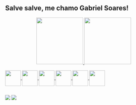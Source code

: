 ## Salve salve, me chamo Gabriel Soares!

<div align="center">
  <a href="https://github.com/Gabriel-GRS">
  <img height="150em" src="https://github-readme-stats.vercel.app/api?username=gabriel-grs&show_icons=true&theme=dark&include_all_commits=true&count_private=true"/>
  <img height="150em" src="https://github-readme-stats.vercel.app/api/top-langs/?username=gabriel-grs&layout=compact&langs_count=7&theme=dark"/>
</div>
  
<div style="display: inline_block"><br>
  <img align="center" heigth="50" width="50" src="https://cdn.jsdelivr.net/gh/devicons/devicon/icons/html5/html5-original.svg" />
  <img align="center" heigth="50" width="50" src="https://cdn.jsdelivr.net/gh/devicons/devicon/icons/css3/css3-original.svg" />
  <img align="center" heigth="50" width="50" src="https://cdn.jsdelivr.net/gh/devicons/devicon/icons/javascript/javascript-original.svg" />
  <img align="center" heigth="50" width="50" src="https://cdn.jsdelivr.net/gh/devicons/devicon/icons/nodejs/nodejs-original-wordmark.svg" />
  <img align="center" heigth="50" width="50" src="https://cdn.jsdelivr.net/gh/devicons/devicon/icons/vuejs/vuejs-original.svg" />
  <img align="center" heigth="50" width="50" src="https://cdn.jsdelivr.net/gh/devicons/devicon/icons/git/git-original.svg" />
          
          
  
  
          
          
          
          
</div>
  
  ##
  
<div> 
  <a href = "https://twitter.com/Grs227"><img src="https://img.shields.io/badge/Twitter-1DA1F2?style=for-the-badge&logo=twitter&logoColor=white" target="_blank"></a>
  <a href="https://www.linkedin.com/in/gabriel-soares-118516209/" target="_blank"><img src="https://img.shields.io/badge/-LinkedIn-%230077B5?style=for-the-badge&logo=linkedin&logoColor=white" target="_blank"></a> 
 
</div>
  
